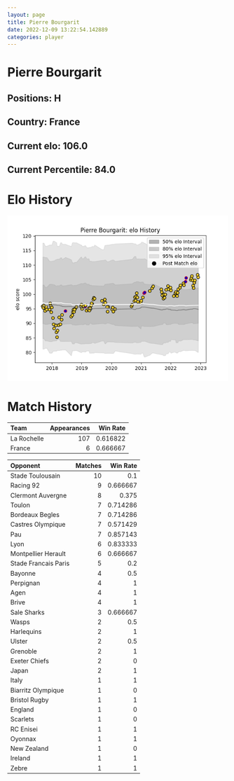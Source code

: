 ```yaml
---  
layout: page  
title: Pierre Bourgarit  
date: 2022-12-09 13:22:54.142889  
categories: player  
---
```

# Pierre Bourgarit

## Positions: H

## Country: France

## Current elo: 106.0

## Current Percentile: 84.0

# Elo History


![elo history](history_PierreBourgarit.png)
# Match History


| Team        |   Appearances |   Win Rate |
|:------------|--------------:|-----------:|
| La Rochelle |           107 |   0.616822 |
| France      |             6 |   0.666667 |

| Opponent             |   Matches |   Win Rate |
|:---------------------|----------:|-----------:|
| Stade Toulousain     |        10 |   0.1      |
| Racing 92            |         9 |   0.666667 |
| Clermont Auvergne    |         8 |   0.375    |
| Toulon               |         7 |   0.714286 |
| Bordeaux Begles      |         7 |   0.714286 |
| Castres Olympique    |         7 |   0.571429 |
| Pau                  |         7 |   0.857143 |
| Lyon                 |         6 |   0.833333 |
| Montpellier Herault  |         6 |   0.666667 |
| Stade Francais Paris |         5 |   0.2      |
| Bayonne              |         4 |   0.5      |
| Perpignan            |         4 |   1        |
| Agen                 |         4 |   1        |
| Brive                |         4 |   1        |
| Sale Sharks          |         3 |   0.666667 |
| Wasps                |         2 |   0.5      |
| Harlequins           |         2 |   1        |
| Ulster               |         2 |   0.5      |
| Grenoble             |         2 |   1        |
| Exeter Chiefs        |         2 |   0        |
| Japan                |         2 |   1        |
| Italy                |         1 |   1        |
| Biarritz Olympique   |         1 |   0        |
| Bristol Rugby        |         1 |   1        |
| England              |         1 |   0        |
| Scarlets             |         1 |   0        |
| RC Enisei            |         1 |   1        |
| Oyonnax              |         1 |   1        |
| New Zealand          |         1 |   0        |
| Ireland              |         1 |   1        |
| Zebre                |         1 |   1        |